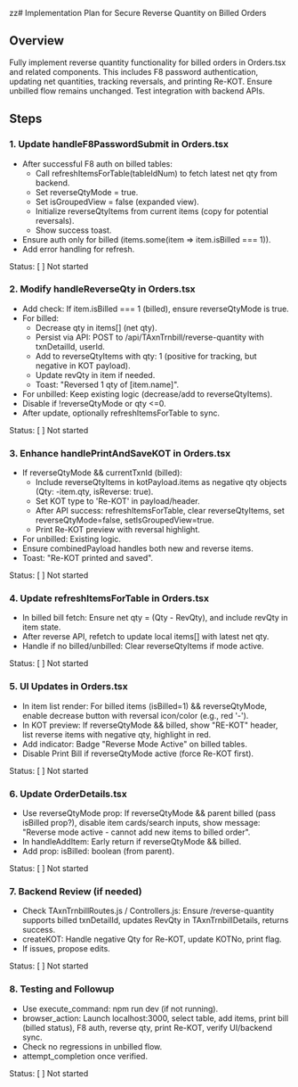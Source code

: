 zz# Implementation Plan for Secure Reverse Quantity on Billed Orders

## Overview
Fully implement reverse quantity functionality for billed orders in Orders.tsx and related components. This includes F8 password authentication, updating net quantities, tracking reversals, and printing Re-KOT. Ensure unbilled flow remains unchanged. Test integration with backend APIs.

## Steps

### 1. Update handleF8PasswordSubmit in Orders.tsx
- After successful F8 auth on billed tables:
  - Call refreshItemsForTable(tableIdNum) to fetch latest net qty from backend.
  - Set reverseQtyMode = true.
  - Set isGroupedView = false (expanded view).
  - Initialize reverseQtyItems from current items (copy for potential reversals).
  - Show success toast.
- Ensure auth only for billed (items.some(item => item.isBilled === 1)).
- Add error handling for refresh.

Status: [ ] Not started

### 2. Modify handleReverseQty in Orders.tsx
- Add check: If item.isBilled === 1 (billed), ensure reverseQtyMode is true.
- For billed:
  - Decrease qty in items[] (net qty).
  - Persist via API: POST to /api/TAxnTrnbill/reverse-quantity with txnDetailId, userId.
  - Add to reverseQtyItems with qty: 1 (positive for tracking, but negative in KOT payload).
  - Update revQty in item if needed.
  - Toast: "Reversed 1 qty of [item.name]".
- For unbilled: Keep existing logic (decrease/add to reverseQtyItems).
- Disable if !reverseQtyMode or qty <=0.
- After update, optionally refreshItemsForTable to sync.

Status: [ ] Not started

### 3. Enhance handlePrintAndSaveKOT in Orders.tsx
- If reverseQtyMode && currentTxnId (billed):
  - Include reverseQtyItems in kotPayload.items as negative qty objects (Qty: -item.qty, isReverse: true).
  - Set KOT type to 'Re-KOT' in payload/header.
  - After API success: refreshItemsForTable, clear reverseQtyItems, set reverseQtyMode=false, setIsGroupedView=true.
  - Print Re-KOT preview with reversal highlight.
- For unbilled: Existing logic.
- Ensure combinedPayload handles both new and reverse items.
- Toast: "Re-KOT printed and saved".

Status: [ ] Not started

### 4. Update refreshItemsForTable in Orders.tsx
- In billed bill fetch: Ensure net qty = (Qty - RevQty), and include revQty in item state.
- After reverse API, refetch to update local items[] with latest net qty.
- Handle if no billed/unbilled: Clear reverseQtyItems if mode active.

Status: [ ] Not started

### 5. UI Updates in Orders.tsx
- In item list render: For billed items (isBilled=1) && reverseQtyMode, enable decrease button with reversal icon/color (e.g., red '-').
- In KOT preview: If reverseQtyMode && billed, show "RE-KOT" header, list reverse items with negative qty, highlight in red.
- Add indicator: Badge "Reverse Mode Active" on billed tables.
- Disable Print Bill if reverseQtyMode active (force Re-KOT first).

Status: [ ] Not started

### 6. Update OrderDetails.tsx
- Use reverseQtyMode prop: If reverseQtyMode && parent billed (pass isBilled prop?), disable item cards/search inputs, show message: "Reverse mode active - cannot add new items to billed order".
- In handleAddItem: Early return if reverseQtyMode && billed.
- Add prop: isBilled: boolean (from parent).

Status: [ ] Not started

### 7. Backend Review (if needed)
- Check TAxnTrnbillRoutes.js / Controllers.js: Ensure /reverse-quantity supports billed txnDetailId, updates RevQty in TAxnTrnbillDetails, returns success.
- createKOT: Handle negative Qty for Re-KOT, update KOTNo, print flag.
- If issues, propose edits.

Status: [ ] Not started

### 8. Testing and Followup
- Use execute_command: npm run dev (if not running).
- browser_action: Launch localhost:3000, select table, add items, print bill (billed status), F8 auth, reverse qty, print Re-KOT, verify UI/backend sync.
- Check no regressions in unbilled flow.
- attempt_completion once verified.

Status: [ ] Not started
